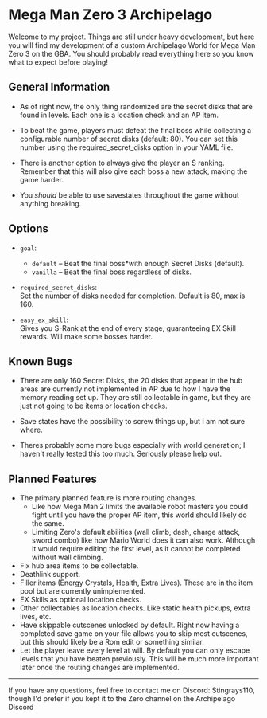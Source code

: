 # Mega Man Zero 3 Archipelago

Welcome to my project. Things are still under heavy development, but here you will find my development of a custom Archipelago World for Mega Man Zero 3 on the GBA. You should probably read everything here so you know what to expect before playing!

## General Information
- As of right now, the only thing randomized are the secret disks that are found in levels. Each one is a location check and an AP item.

- To beat the game, players must defeat the final boss while collecting a configurable number of secret disks (default: 80). You can set this number using the required_secret_disks option in your YAML file.

- There is another option to always give the player an S ranking. Remember that this will also give each boss a new attack, making the game harder.

- You *should* be able to use savestates throughout the game without anything breaking.

## Options

- `goal`:  
  - `default` – Beat the final boss*with enough Secret Disks (default).
  - `vanilla` – Beat the final boss regardless of disks.

- `required_secret_disks`:  
  Set the number of disks needed for completion. Default is 80, max is 160.

- `easy_ex_skill`:  
  Gives you S-Rank at the end of every stage, guaranteeing EX Skill rewards. Will make some bosses harder.

## Known Bugs
- There are only 160 Secret Disks, the 20 disks that appear in the hub areas are currently not implemented in AP due to how I have the memory reading set up. They are still collectable in game, but they are just not going to be items or location checks.

- Save states have the possibility to screw things up, but I am not sure where.

- Theres probably some more bugs especially with world generation; I haven't really tested this too much. Seriously please help out.



## Planned Features
- The primary planned feature is more routing changes. 
  - Like how Mega Man 2 limits the available robot masters you could fight until you have the proper AP item, this world should likely do the same. 
  - Limiting Zero's default abilities (wall climb, dash, charge attack, sword combo) like how Mario World does it can also work. Although it would require editing the first level, as it cannot be completed without wall climbing.
- Fix hub area items to be collectable. 
- Deathlink support.
- Filler items (Energy Crystals, Health, Extra Lives). These are in the item pool but are currently unimplemented.
- EX Skills as optional location checks.
- Other collectables as location checks. Like static health pickups, extra lives, etc.
- Have skippable cutscenes unlocked by default. Right now having a completed save game on your file allows you to skip most cutscenes, but this should likely be a Rom edit or something similar.
- Let the player leave every level at will. By default you can only escape levels that you have beaten previously. This will be much more important later once the routing changes are implemented.

---
If you have any questions, feel free to contact me on Discord: Stingrays110, though I'd prefer if you kept it to the Zero channel on the Archipelago Discord